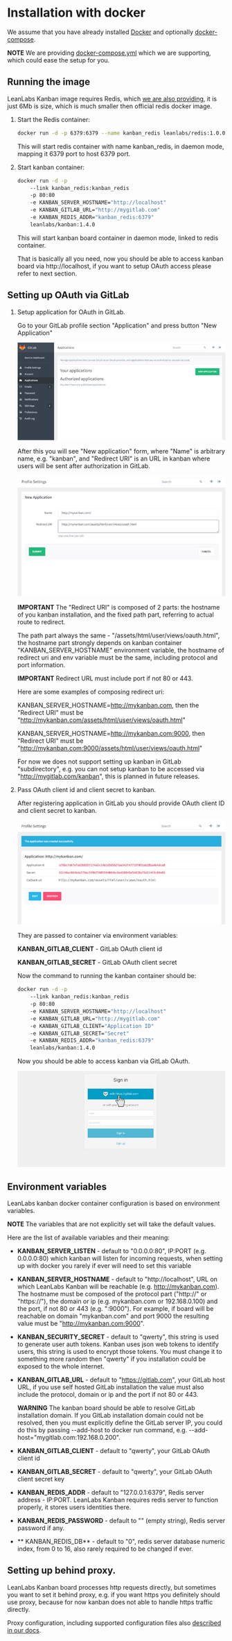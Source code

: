 # Installation with docker

We assume that you have already installed [Docker](https://www.docker.com/) and optionally [docker-compose](https://docs.docker.com/compose/).

**NOTE** We are providing [docker-compose.yml](/docker-compose.yml) which we are supporting, which could ease the setup for you.


## Running the image

LeanLabs Kanban image requires Redis, which [we are also providing](https://hub.docker.com/r/leanlabs/redis/), it is just 6Mb is size, which is much smaller then official redis docker image.

1. Start the Redis container:

    ```bash
    docker run -d -p 6379:6379 --name kanban_redis leanlabs/redis:1.0.0
    ```

    This will start redis container with name kanban_redis, in daemon mode, mapping it 6379 port to host 6379 port.

2. Start kanban container:

    ```bash
    docker run -d -p
        --link kanban_redis:kanban_redis
        -p 80:80
        -e KANBAN_SERVER_HOSTNAME="http://localhost"
        -e KANBAN_GITLAB_URL="http://mygitlab.com"
        -e KANBAN_REDIS_ADDR="kanban_redis:6379"
        leanlabs/kanban:1.4.0
    ```

    This will start kanban board container in daemon mode, linked to redis container.

    That is basically all you need, now you should be able to access kanban board via http://localhost, if you want to setup OAuth access please refer to next section.

## Setting up OAuth via GitLab

1. Setup application for OAuth in GitLab.

    Go to your GitLab profile section "Application" and press button "New Application"

    ![applications page](gitlab_oauth/applications.jpg)

    After this you will see "New application" form, where "Name" is arbitrary name, e.g. "kanban", and "Redirect URI" is an URL in kanban where users will be sent after authorization in GitLab.

    ![new application](gitlab_oauth/create_desc.jpg)
    
    **IMPORTANT** The "Redirect URI" is composed of 2 parts: the hostname of you kanban installation, and the fixed path part, referring to actual route to redirect. 

    The path part always the same -  "/assets/html/user/views/oauth.html", the hostname part strongly depends on kanban container "KANBAN_SERVER_HOSTNAME" environment variable, the hostname of redirect uri and env variable must be the same, including protocol and port information. 

    **IMPORTANT** Redirect URL must include port if not 80 or 443. 

    Here are some examples of composing redirect uri:

    KANBAN_SERVER_HOSTNAME=http://mykanban.com, then the "Redirect URI" must be "http://mykanban.com/assets/html/user/views/oauth.html"

    KANBAN_SERVER_HOSTNAME=http://mykanban.com:9000, then "Redirect URI" must be "http://mykanban.com:9000/assets/html/user/views/oauth.html"

    For now we does not support setting up kanban in GitLab "subdirectory", e.g. you can not setup kanban to be accessed via "http://mygitlab.com/kanban", this is planned in future releases.

2. Pass OAuth client id and client secret to kanban. 

    After registering application in GitLab you should provide OAuth client ID and client secret to kanban.
    
    ![installed application](gitlab_oauth/create_success_alt.jpg)

    They are passed to container via environment variables:

    **KANBAN_GITLAB_CLIENT** - GitLab OAuth client id

    **KANBAN_GITLAB_SECRET** - GitLab OAuth client secret

    Now the command to running the kanban container should be:

    ```bash
    docker run -d -p
        --link kanban_redis:kanban_redis
        -p 80:80
        -e KANBAN_SERVER_HOSTNAME="http://localhost"
        -e KANBAN_GITLAB_URL="http://mygitlab.com"
        -e KANBAN_GITLAB_CLIENT="Application ID"
        -e KANBAN_GITLAB_SECRET="Secret"
        -e KANBAN_REDIS_ADDR="kanban_redis:6379"
        leanlabs/kanban:1.4.0 
    ```
    Now you should be able to access kanban via GitLab OAuth.

    ![login with oauth](gitlab_oauth/login_with_oauth_alt.jpg)

## Environment variables

LeanLabs kanban docker container configuration is based on environment variables.

**NOTE** The variables that are not explicitly set will take the default values.

Here are the list of available variables and their meaning:

- **KANBAN_SERVER_LISTEN** - default to "0.0.0.0:80", IP:PORT (e.g. 0.0.0.0:80) which kanban will listen for incoming requests, when setting up with docker you rarely if ever will need to set this variable

- **KANBAN_SERVER_HOSTNAME** - default to "http://localhost", URL on which LeanLabs Kanban will be reachable (e.g. http://mykanban.com). The hostname must be composed of the protocol part ("http://" or "https://"), the domain or ip (e.g. mykanban.com or 192.168.0.100) and the port, if not 80 or 443 (e.g. ":9000"). For example, if board will be reachable on domain "mykanban.com" and port 9000 the resulting value must be "http://mykanban.com:9000".

- **KANBAN_SECURITY_SECRET** - default to "qwerty", this string is used to generate user auth tokens. Kanban uses json web tokens to identify users, this string is used to encrypt those tokens. You must change it to something more random then "qwerty" if you installation could be exposed to the whole internet.

- **KANBAN_GITLAB_URL** - default to "https://gitlab.com", your GitLab host URL, if you use self hosted GitLab installation the value must also include the protocol, domain or ip and the port if not 80 or 443. 

    **WARNING** The kanban board should be able to resolve GitLab installation domain. If you GitLab installation domain could not be resolved, then you must explicitly define the GitLab server IP, you could do this by passing --add-host to docker run command, e.g. --add-host="mygitlab.com:192.168.0.200".

- **KANBAN_GITLAB_CLIENT** - default to "qwerty", your GitLab OAuth client id

- **KANBAN_GITLAB_SECRET** - default to "qwerty", your GitLab OAuth client secret key

- **KANBAN_REDIS_ADDR** - default to "127.0.0.1:6379", Redis server address - IP:PORT. LeanLabs Kanban requires redis server to function properly, it stores users identities there.

- **KANBAN_REDIS_PASSWORD** - default to "" (empty string), Redis server password if any.

- ** KANBAN_REDIS_DB** - default to "0", redis server database numeric index, from 0 to 16, also rarely required to be changed if ever.

## Setting up behind proxy.

LeanLabs Kanban board processes http requests directly, but sometimes you want to set it behind proxy, e.g. if you want https you definitely should use proxy, because for now kanban does not able to handle https traffic directly.

Proxy configuration, including supported configuration files also [described in our docs](/docs/configuration/).
